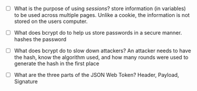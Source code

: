 

- [ ] What is the purpose of using _sessions_?
            store information (in variables) to be used across multiple pages. Unlike a cookie, the information is not stored on the users computer.

- [ ] What does bcrypt do to help us store passwords in a secure manner.
            hashes the password

- [ ] What does bcrypt do to slow down attackers?
            An attacker needs to have the hash, know the algorithm used, and how many rounds were used to generate the hash in the first place

- [ ] What are the three parts of the JSON Web Token?
            Header, Payload, Signature